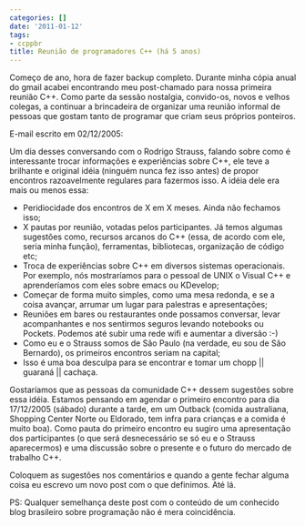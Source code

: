 ```yaml
---
categories: []
date: '2011-01-12'
tags:
- ccppbr
title: Reunião de programadores C++ (há 5 anos)
---
```


Começo de ano, hora de fazer backup completo. Durante minha cópia anual do gmail acabei encontrando meu post-chamado para nossa primeira reunião C++. Como parte da sessão nostalgia, convido-os, novos e velhos colegas, a continuar a brincadeira de organizar uma reunião informal de pessoas que gostam tanto de programar que criam seus próprios ponteiros.

E-mail escrito em 02/12/2005:

Um dia desses conversando com o Rodrigo Strauss, falando sobre como é interessante trocar informações e experiências sobre C++, ele teve a brilhante e original idéia (ninguém nunca fez isso antes) de propor encontros razoavelmente regulares para fazermos isso. A idéia dele era mais ou menos essa:

  * Peridiocidade dos encontros de X em X meses. Ainda não fechamos isso;
  * X pautas por reunião, votadas pelos participantes. Já temos algumas sugestões como, recursos arcanos do C++ (essa, de acordo com ele, seria minha função), ferramentas, bibliotecas, organização de código etc;
  * Troca de experiências sobre C++ em diversos sistemas operacionais. Por exemplo, nós mostraríamos para o pessoal de UNIX o Visual C++ e aprenderíamos com eles sobre emacs ou KDevelop;
  * Começar de forma muito simples, como uma mesa redonda, e se a coisa avançar, arrumar um lugar para palestras e apresentações;
  * Reuniões em bares ou restaurantes onde possamos conversar, levar acompanhantes e nos sentirmos seguros levando notebooks ou Pockets. Podemos até subir uma rede wifi e aumentar a diversão :-)
  * Como eu e o Strauss somos de São Paulo (na verdade, eu sou de São Bernardo), os primeiros encontros seriam na capital;
  * Isso é uma boa desculpa para se encontrar e tomar um chopp || guaraná || cachaça.

Gostaríamos que as pessoas da comunidade C++ dessem sugestões sobre essa idéia. Estamos pensando em agendar o primeiro encontro para dia 17/12/2005 (sábado) durante a tarde, em um Outback (comida australiana, Shopping Center Norte ou Eldorado, tem infra para crianças e a comida é muito boa). Como pauta do primeiro encontro eu sugiro uma apresentação dos participantes (o que será desnecessário se só eu e o Strauss aparecermos) e uma discussão sobre o presente e o futuro do mercado de trabalho C++.

Coloquem as sugestões nos comentários e quando a gente fechar alguma coisa eu escrevo um novo post com o que definimos. Até lá.

PS: Qualquer semelhança deste post com o conteúdo de um conhecido blog brasileiro sobre programação não é mera coincidência.

